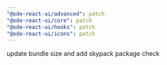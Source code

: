 ```yaml
---
"@ode-react-ui/advanced": patch
"@ode-react-ui/core": patch
"@ode-react-ui/hooks": patch
"@ode-react-ui/icons": patch
---
```


update bundle size and add skypack package check
